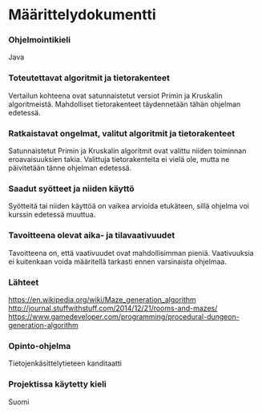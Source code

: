 # Määrittelydokumentti  
### Ohjelmointikieli  
Java 
### Toteutettavat algoritmit ja tietorakenteet  
Vertailun kohteena ovat satunnaistetut versiot Primin ja Kruskalin algoritmeistä. Mahdolliset tietorakenteet täydennetään tähän ohjelman edetessä.  

### Ratkaistavat ongelmat, valitut algoritmit ja tietorakenteet  
Satunnaistetut Primin ja Kruskalin algoritmit ovat valittu niiden toiminnan eroavaisuuksien takia. Valittuja tietorakenteita ei vielä ole, mutta ne päivitetään tänne ohjelman edetessä.  

### Saadut syötteet ja niiden käyttö   
Syötteitä tai niiden käyttöä on vaikea arvioida etukäteen, sillä ohjelma voi kurssin edetessä muuttua.  

### Tavoitteena olevat aika- ja tilavaativuudet   
Tavoitteena on, että vaativuudet ovat mahdollisimman pieniä. Vaativuuksia ei kuitenkaan voida määritellä tarkasti ennen varsinaista ohjelmaa.  

### Lähteet   
https://en.wikipedia.org/wiki/Maze_generation_algorithm  
http://journal.stuffwithstuff.com/2014/12/21/rooms-and-mazes/  
https://www.gamedeveloper.com/programming/procedural-dungeon-generation-algorithm  

### Opinto-ohjelma   
Tietojenkäsittelytieteen kanditaatti  
### Projektissa käytetty kieli  
Suomi